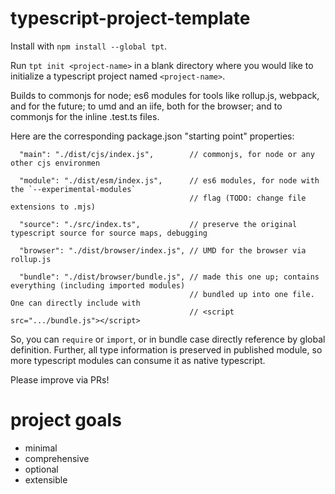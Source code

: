 # typescript-project-template

Install with `npm install --global tpt`. 

Run `tpt init <project-name>` in a blank directory where you would like to initialize a typescript project named `<project-name>`.

Builds to commonjs for node; es6 modules for tools like rollup.js, webpack, and for the future; to umd and an iife, both for the browser; and to commonjs for the inline .test.ts files.

Here are the corresponding package.json "starting point" properties:
```
  "main": "./dist/cjs/index.js",        // commonjs, for node or any other cjs environmen

  "module": "./dist/esm/index.js",      // es6 modules, for node with the `--experimental-modules` 
                                        // flag (TODO: change file extensions to .mjs)

  "source": "./src/index.ts",           // preserve the original typescript source for source maps, debugging

  "browser": "./dist/browser/index.js", // UMD for the browser via rollup.js

  "bundle": "./dist/browser/bundle.js", // made this one up; contains everything (including imported modules)
                                        // bundled up into one file. One can directly include with 
                                        // <script src=".../bundle.js"></script>
```

So, you can `require` or `import`, or in bundle case directly reference by global definition. Further, all type information
is preserved in published module, so more typescript modules can consume it as native typescript.

Please improve via PRs!

# project goals
- minimal
- comprehensive
- optional
- extensible